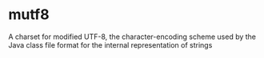 # mutf8
A charset for modified UTF-8, the character-encoding scheme used by the Java class file format for the internal representation of strings
